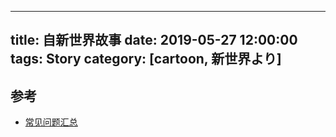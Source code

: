 
---
title: 自新世界故事
date: 2019-05-27 12:00:00
tags: Story
category: [cartoon, 新世界より]
---

## 参考
- [常见问题汇总](http://blog.sina.com.cn/s/blog_4a1c0e760102ekrc.html)
